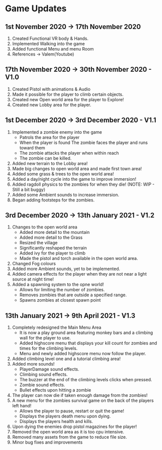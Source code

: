 # Game Updates

## 1st November 2020 -> 17th November 2020
1. Created Functional VR body & Hands.
2. Implemented Walking into the game
3. Added functional Menu and menu Room
4. References -> Valem(Youtube)


## 17th November 2020 -> 30th November 2020 - V1.0
1. Created Pistol with animations & Audio
2. Made it possible for the player to climb certain objects.
3. Created new Open world area for the player to Explore!
4. Created new Lobby area for the player.

## 1st December 2020 -> 3rd December 2020 - V1.1
1. Implemented a zombie enemy into the game
    * Patrols the area for the player
    * When the player is found The zombie faces the player and runs toward them
    * The zombie attacks the player when within reach
    * The zombie can be killed.
2. Added new terrain to the Lobby area!
3. Made big changes to open world area and made first town area!
4. Added some grass & trees to the open world area!
5. Added a day/night cycle into the game to improve immersion!
6. Added ragdoll physics to the zombies for when they die! (NOTE: WIP - Still a bit buggy)
7. Added some Ambient sounds to increase immersion.
8. Began adding footsteps for the zombies.

## 3rd December 2020 -> 13th January 2021  - V1.2
1. Changes to the open world area
    * Added more detail to the mountain
    * Added more detail to the Grass
    * Resized the village
    * Significantly reshaped the terrain
    * Added ivy for the player to climb
    * Made the pistol and torch available in the open world area.
2. Changed Fog colours
3. Added more Ambient sounds, yet to be implemented.
4. Added camera effects for the player when they are not near a light source at night time!
5. Added a spawning system to the opne world!
   * Allows for limiting the number of zombies.
   * Removes zombies that are outside a specified range.
   * Spawns zombies at closest spawn point

## 13th January 2021 -> 9th April 2021  - V1.3
1. Completely redesigned the Main Menu Area
   * It is now a play ground area featuring monkey bars and a climbing wall for the player to use.
   * Added highscore menu that displays your kill count for zombies and times for the climbing levels.
   * Menu and newly added highscore menu now follow the player.
2. Added climbing level one and a tutorial climbing area!
3. Added more sounds!
   * PlayerDamage sound effects.
   * Climbing sound effects.
   * The buzzer at the end of the climbing levels clicks when pressed.
   * Zombie sound effects.
   * Bullet effects upon hitting a zombie
3. The player can now die if taken enough damage from the zombies!
4. A new menu for the zombies survival game on the back of the players left hand!
   * Allows the player to pause, restart or quit the game!
   * Displays the players death menu upon dying.
   * Displays the players health and kills.
5. Upon dying the enemies drop pistol magazines for the player!
6. Removed the open world area as it is too cpu intensive.
7. Removed many assets from the game to reduce file size.
8. Minor bug fixes and improvements
























